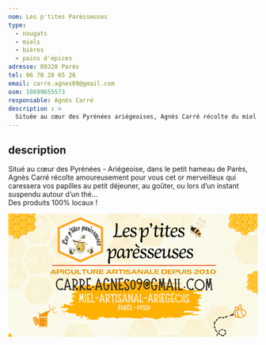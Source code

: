 ```yaml
---
nom: Les p'tites Parèsseuses
type: 
  - nougats
  - miels
  - bières
  - pains d'épices
adresse: 09320 Parès
tel: 06 70 28 65 26
email: carre.agnes09@gmail.com
osm: 10699655573
responsable: Agnès Carré
description : >
  Située au cœur des Pyrénées ariégeoises, Agnès Carré récolte du miel artisanal dans le petit hameau de Parès. Son miel 100% local est idéal pour sublimer vos petits déjeuners, vos goûters, ou pour accompagner un moment de détente autour d'un thé.
---
```


## description

Situé au cœur des Pyrénées - Ariégeoise, dans le petit hameau de Parès,
Agnès Carré récolte amoureusement pour vous cet or merveilleux qui
caressera vos papilles au petit déjeuner, au goûter, ou lors d’un instant suspendu autour d’un thé...  
Des produits 100% locaux !

![Les p'tites Parèsseuses](./media/p-tites-paresseuses.png)
